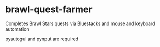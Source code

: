 # brawl-quest-farmer
Completes Brawl Stars quests via Bluestacks and mouse and keyboard automation

pyautogui and pynput are required
